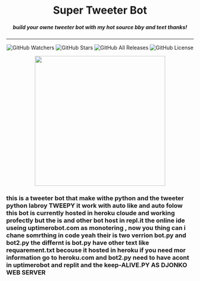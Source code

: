 <p align="center">
  <h1 align="center">Super Tweeter Bot</h1>
  <h5 align="center">build your owne tweeter bot with my hot source bby and teet thanks! </h5>
</p>
<hr>
<p align="center">
  <img src="https://img.shields.io/github/watchers/CoreyD97/BurpCustomizer?label=Watchers&style=for-the-badge" alt="GitHub Watchers">
  <img src="https://img.shields.io/github/stars/CoreyD97/BurpCustomizer?style=for-the-badge" alt="GitHub Stars">
  <img src="https://img.shields.io/github/downloads/CoreyD97/BurpCustomizer/total?style=for-the-badge" alt="GitHub All Releases">
  <img src="https://img.shields.io/github/license/CoreyD97/BurpCustomizer?style=for-the-badge" alt="GitHub License">
</p>
<p align="center">
 <img height="350" src="https://files.realpython.com/media/How-to-Make-a-Twitter-Bot-in-Python-with-Tweepy_Watermarked.e0e3b3e8f6ce.jpg">
</p>

<p align="center">
  <h3>
    this is a tweeter bot that make withe python and the tweeter python labroy TWEEPY 
    it work with auto like and auto folow this bot is currently hosted in heroku cloude 
    and working profectly but the is and other bot host in repl.it the online ide useing
    uptimerobot.com as monotering , now you thing can i chane somrthing in code yeah
    their is two verrion bot.py and bot2.py the differnt is bot.py have other text 
    like requarement.txt becouse it hosted in heroku if you need mor information go 
    to heroku.com and bot2.py need to have acont in uptimerobot and replit 
    and the keep-ALIVE.PY AS DJONKO WEB SERVER
</h3>

</P>
